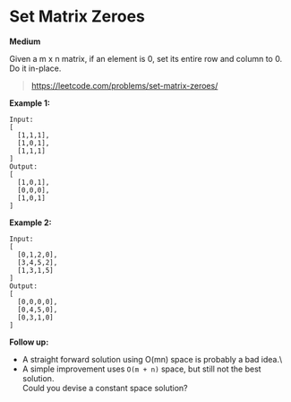 # Set Matrix Zeroes
**Medium**

Given a m x n matrix, if an element is 0, set its entire row and column to 0. Do it in-place.

> https://leetcode.com/problems/set-matrix-zeroes/

**Example 1:**
```
Input: 
[
  [1,1,1],
  [1,0,1],
  [1,1,1]
]
Output: 
[
  [1,0,1],
  [0,0,0],
  [1,0,1]
]
```
**Example 2:**
```
Input: 
[
  [0,1,2,0],
  [3,4,5,2],
  [1,3,1,5]
]
Output: 
[
  [0,0,0,0],
  [0,4,5,0],
  [0,3,1,0]
]
```
**Follow up:**

- A straight forward solution using O(mn) space is probably a bad idea.\
- A simple improvement uses `O(m + n)` space, but still not the best solution.\
Could you devise a constant space solution?